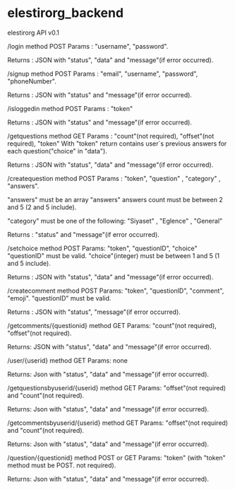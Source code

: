 # elestirorg_backend
elestirorg API v0.1

/login  method POST
Params : "username", "password".

Returns : JSON with "status", "data" and "message"(if error occurred).

/signup method POST
Params : "email", "username", "password", "phoneNumber".

Returns : JSON with "status" and "message"(if error occurred).

/isloggedin method POST
Params : "token"

Returns : JSON with "status" and "message"(if error occurred).

/getquestions method GET
Params : "count"(not required), "offset"(not required), "token"
With "token" return contains user\`s previous answers for each question("choice" in "data").

Returns : JSON with "status", "data" and "message"(if error occurred).

/createquestion method POST
Params : "token", "question" , "category" , "answers".

"answers" must be an array
 "answers" answers count must be between 2 and 5 (2 and 5 include).
 
 "category" must be one of the following:
 "Siyaset" , "Eglence" , "General"

Returns : "status" and "message"(if error occurred).

/setchoice method POST
Params: "token", "questionID", "choice"
"questionID" must be valid.
"choice"(integer) must be between 1 and 5 (1 and 5 include).

Returns : JSON with "status", "data" and "message"(if error occurred).

/createcomment method POST
Params: "token", "questionID", "comment", "emoji".
"questionID" must be valid.

Returns : JSON with "status", "message"(if error occurred).

/getcomments/{questionid} method GET
Params: "count"(not required), "offset"(not required).

Returns:  JSON with "status", "data" and "message"(if error occurred).

/user/{userid} method GET
Params: none

Returns: Json with "status", "data" and "message"(if error occurred).

/getquestionsbyuserid/{userid} method GET
Params: "offset"(not required) and "count"(not required).

Returns: Json with "status", "data" and "message"(if error occurred).

/getcommentsbyuserid/{userid} method GET
Params: "offset"(not required) and "count"(not required).

Returns: Json with "status", "data" and "message"(if error occurred).

/question/{questionid} method POST or GET
Params: "token" (with "token" method must be POST. not required).

Returns: Json with "status", "data" and "message"(if error occurred).